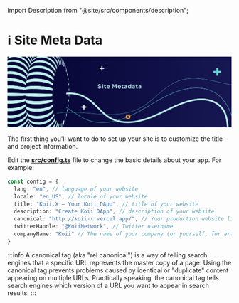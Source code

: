 import Description from "@site/src/components/description";

# ℹ Site Meta Data

![Banner](../img/Site%20Metadata.png)

<Description
  text="Customize your own site meta data"
/>

The first thing you'll want to do to set up your site is to customize the title and project information.



Edit the [**src/config.ts**](https://github.com/koii-network/koii.X/blob/main/src/config.ts) file to change the basic details about your app. For example:

```typescript
const config = {
  lang: "en", // language of your website
  locale: "en_US", // locale of your website  
  title: "Koii.X — Your Koii DApp", // title of your website
  description: "Create Koii DApp", // description of your website
  canonical: "http://koii-x.vercel.app/", // Your production website link
  twitterHandle: "@KoiiNetwork", // Twitter username
  companyName: "Koii" // The name of your company (or yourself, for artists)
}
```



:::info
A canonical tag (aka "rel canonical") is a way of telling search engines that a specific URL represents the master copy of a page. Using the canonical tag prevents problems caused by identical or "duplicate" content appearing on multiple URLs. Practically speaking, the canonical tag tells search engines which version of a URL you want to appear in search results.
:::

